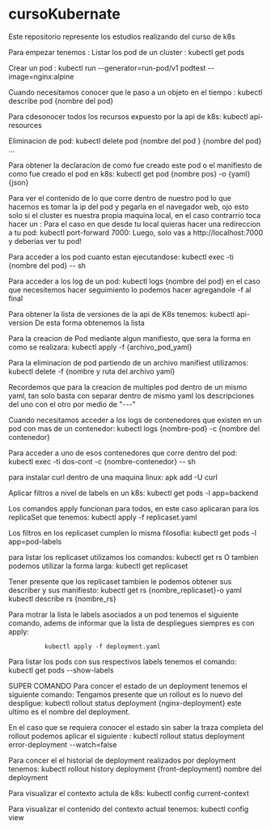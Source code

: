# cursoKubernate
Este repositorio represente los estudios realizando del curso de k8s

Para empezar tenemos :
Listar los pod de un cluster : kubectl get pods

Crear un pod :  kubectl run --generator=run-pod/v1 podtest --image=nginx:alpine

Cuando necesitamos conocer que le paso a un objeto en el tiempo :  kubectl describe pod {nombre del pod}

Para cdesonocer todos los recursos expuesto por la api de k8s: kubectl api-resources

Eliminacion de pod: kubectl delete pod {nombre del pod } {nombre del pod} ...

Para obtener la declaracion de como fue creado este pod o el manifiesto de como fue creado el pod en k8s: kubectl get pod {nombre pos} -o {yaml}{json}

Para ver el contenido de lo que corre dentro de nuestro pod lo que hacemos es tomar la ip del pod y pegarla en el navegador web, ojo esto solo si el cluster es nuestra propia maquina local, en el caso contrarrio toca hacer un :
Para el caso en que desde tu local quieras hacer una redireccion a tu pod: 
kubectl port-forward <pod-name> 7000:<pod-port>
Luego, solo vas a http://localhost:7000 y deberías ver tu pod!

Para acceder a los pod cuanto estan ejecutandose:
 kubectl exec -ti {nombre del pod} -- sh


Para acceder a los log de un pod: kubectl logs {nombre del pod} 
en el caso que necesitemos hacer seguimiento lo podemos hacer agregandole -f al final

Para obtener la lista de versiones de la api de K8s tenemos:
kubectl api-version
De esta forma obtenemos la lista

Para la creacion de Pod mediante algun manifiesto, que sera la forma en como se realizara:
kubectl apply -f {archivo_pod_yaml}

Para la eliminacion de pod partiendo de un archivo manifiest utilizamos:
kubectl delete -f {nombre y ruta del archivo yaml}

Recordemos que para la creacion de multiples pod dentro de un mismo yaml, tan solo basta con separar dentro de mismo yaml los descripciones del uno con el otro por medio de "---"

Cuando necesitamos acceder a los logs de contenedores que existen en un pod con mas de un contenedor:
kubectl logs {nombre-pod} -c {nombre del contenedor}

Para acceder  a uno de esos contenedores que corre dentro del pod:
kubectl exec -ti dos-cont -c {nombre-contenedor} -- sh

para instalar curl dentro de una maquina linux:
apk add -U curl

Aplicar filtros a nivel de labels en un k8s:
kubectl get pods -l app=backend

Los comandos apply funcionan para todos, en este caso aplicaran para los replicaSet que tenemos:
kubectl apply -f replicaset.yaml

Los filtros en los replicaset cumplen lo misma filosofia:
kubectl get pods -l app=pod-labels

para listar los replicaset utilizamos los comandos:
       kubectl get rs 
O tambien podemos utilizar la forma larga:
      kubectl get replicaset

Tener presente que los replicaset tambien le podemos obtener sus describer y sus manifiesto: 
    kubectl get rs {nombre_replicaset}-o yaml
    kubectl describe rs {nombre_rs}

Para motrar la lista le labels asociados a un pod tenemos el siguiente comando, adems de informar que la lista de despliegues siempres es con apply:

              kubectl apply -f deployment.yaml
Para listar los pods con sus respectivos labels tenemos el comando:           
 kubectl get pods --show-labels

SUPER COMANDO
Para concer el estado de un deployment tenemos el siguiente comando:
Tengamos presente que un rollout es lo nuevo del despligue:
              kubectl rollout status deployment {nginx-deployment} este ultimo es el nombre del deployment.

En el caso que se requiera conocer el estado sin saber la traza completa del rollout podemos aplicar el siguiente :
      kubectl rollout status deployment error-deployment --watch=false

Para concer el el historial de deployment realizados por deployment tenemos:
kubectl rollout history deployment {front-deployment} nombre del deployment

Para visualizar el contexto actula de k8s:
  kubectl config current-context

Para visualizar el contenido del contexto actual tenemos:
     kubectl config view